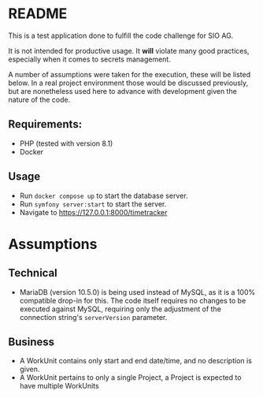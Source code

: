 # README
This is a test application done to fulfill the code challenge for SIO AG.

It is not intended for productive usage. 
It **will** violate many good practices, especially when it comes to secrets management.

A number of assumptions were taken for the execution, these will be listed below.
In a real project environment those would be discussed previously, but are nonetheless used here to advance with development given the nature of the code.

## Requirements:
- PHP (tested with version 8.1)
- Docker

## Usage
- Run `docker compose up` to start the database server.
- Run `symfony server:start` to start the server.
- Navigate to https://127.0.0.1:8000/timetracker

# Assumptions
## Technical
- MariaDB (version 10.5.0) is being used instead of MySQL, as it is a 100% compatible drop-in for this. The code itself requires no changes to be executed against MySQL, requiring only the adjustment of the connection string's `serverVersion` parameter.

## Business
- A WorkUnit contains only start and end date/time, and no description is given.
- A WorkUnit pertains to only a single Project, a Project is expected to have multiple WorkUnits